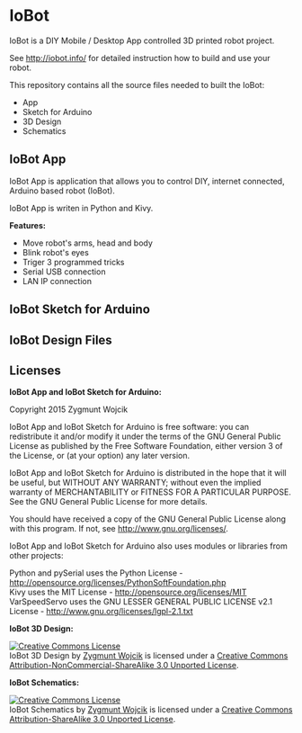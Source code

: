 IoBot
=====

IoBot is a DIY Mobile / Desktop App controlled 3D printed robot project.

See http://iobot.info/ for detailed instruction how to build and use your robot.

This repository contains all the source files needed to built the IoBot:
- App
- Sketch for Arduino
- 3D Design
- Schematics








IoBot App
---------

IoBot App is application that allows you to control DIY, internet connected, Arduino based robot (IoBot).

IoBot App is writen in Python and Kivy.


__Features:__

- Move robot's arms, head and body
- Blink robot's eyes
- Triger 3 programmed tricks
- Serial USB connection
- LAN IP connection







IoBot Sketch for Arduino
------------------------







IoBot Design Files
------------------





Licenses
---------

__IoBot App and IoBot Sketch for Arduino:__

Copyright 2015 Zygmunt Wojcik

IoBot App and IoBot Sketch for Arduino is free software: you can redistribute it and/or modify it under the terms of the GNU General Public License as published by the Free Software Foundation, either version 3 of the License, or (at your option) any later version.

IoBot App and IoBot Sketch for Arduino is distributed in the hope that it will be useful, but WITHOUT ANY WARRANTY; without even the implied warranty of MERCHANTABILITY or FITNESS FOR A PARTICULAR PURPOSE.  See the GNU General Public License for more details.

You should have received a copy of the GNU General Public License along with this program.  If not, see <http://www.gnu.org/licenses/>.  


IoBot App and IoBot Sketch for Arduino also uses modules or libraries from other projects:

Python and pySerial uses the Python License - http://opensource.org/licenses/PythonSoftFoundation.php  
Kivy uses the MIT License - http://opensource.org/licenses/MIT  
VarSpeedServo uses the GNU LESSER GENERAL PUBLIC LICENSE v2.1 License - http://www.gnu.org/licenses/lgpl-2.1.txt


__IoBot 3D Design:__

<a rel="license" href="http://creativecommons.org/licenses/by-nc-sa/3.0/"><img alt="Creative Commons License" style="border-width:0" src="https://i.creativecommons.org/l/by-nc-sa/3.0/88x31.png" /></a><br /><span xmlns:dct="http://purl.org/dc/terms/" property="dct:title">IoBot 3D Design</span> by <a xmlns:cc="http://creativecommons.org/ns#" href="http://www.iobot.info" property="cc:attributionName" rel="cc:attributionURL">Zygmunt Wojcik</a> is licensed under a <a rel="license" href="http://creativecommons.org/licenses/by-nc-sa/3.0/">Creative Commons Attribution-NonCommercial-ShareAlike 3.0 Unported License</a>.




__IoBot Schematics:__

<a rel="license" href="http://creativecommons.org/licenses/by-sa/3.0/"><img alt="Creative Commons License" style="border-width:0" src="https://i.creativecommons.org/l/by-sa/3.0/88x31.png" /></a><br /><span xmlns:dct="http://purl.org/dc/terms/" property="dct:title">IoBot Schematics</span> by <a xmlns:cc="http://creativecommons.org/ns#" href="http://www.iobot.info" property="cc:attributionName" rel="cc:attributionURL">Zygmunt Wojcik</a> is licensed under a <a rel="license" href="http://creativecommons.org/licenses/by-sa/3.0/">Creative Commons Attribution-ShareAlike 3.0 Unported License</a>.
